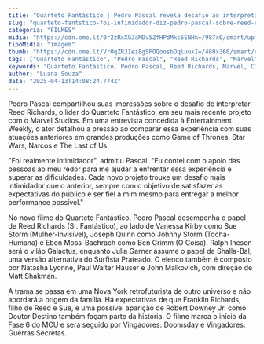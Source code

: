 ```yaml
---
title: "Quarteto Fantástico | Pedro Pascal revela desafio ao interpretar Reed Richards"
slug: "quarteto-fantstico-foi-intimidador-diz-pedro-pascal-sobre-reed-richards"
categoria: "FILMES"
midia: "https://cdn.ome.lt/0r2zRxXGJaMDv5ZfHPdMks5SNHk=/987x0/smart/uploads/conteudo/fotos/quartetofantasticopedropascal.jpg"
tipoMidia: "imagem"
thumb: "https://cdn.ome.lt/Vr0qZRJIei8gSPOQoosbDqluuxI=/480x360/smart/extras/conteudos/quartetofantasticopedropascal.jpg"
tags: ["Quarteto Fantástico", "Pedro Pascal", "Reed Richards", "Marvel", "Cinema"]
keywords: "Quarteto Fantástico, Pedro Pascal, Reed Richards, Marvel, Cinema"
author: "Luana Souza"
data: "2025-04-13T14:08:24.774Z"
---
```


Pedro Pascal compartilhou suas impressões sobre o desafio de interpretar Reed Richards, o líder do Quarteto Fantástico, em seu mais recente projeto com o Marvel Studios. Em uma entrevista concedida à Entertainment Weekly, o ator detalhou a pressão ao comparar essa experiência com suas atuações anteriores em grandes produções como Game of Thrones, Star Wars, Narcos e The Last of Us.

"Foi realmente intimidador", admitiu Pascal. "Eu contei com o apoio das pessoas ao meu redor para me ajudar a enfrentar essa experiência e superar as dificuldades. Cada novo projeto trouxe um desafio mais intimidador que o anterior, sempre com o objetivo de satisfazer as expectativas do público e ser fiel a mim mesmo para entregar a melhor performance possível."

No novo filme do Quarteto Fantástico, Pedro Pascal desempenha o papel de Reed Richards (Sr. Fantástico), ao lado de Vanessa Kirby como Sue Storm (Mulher-Invisível), Joseph Quinn como Johnny Storm (Tocha-Humana) e Ebon Moss-Bachrach como Ben Grimm (O Coisa). Ralph Ineson será o vilão Galactus, enquanto Julia Garner assume o papel de Shalla-Bal, uma versão alternativa do Surfista Prateado. O elenco também é composto por Natasha Lyonne, Paul Walter Hauser e John Malkovich, com direção de Matt Shakman.

A trama se passa em uma Nova York retrofuturista de outro universo e não abordará a origem da família. Há expectativas de que Franklin Richards, filho de Reed e Sue, e uma possível aparição de Robert Downey Jr. como Doutor Destino também façam parte da história. O filme marca o início da Fase 6 do MCU e será seguido por Vingadores: Doomsday e Vingadores: Guerras Secretas.